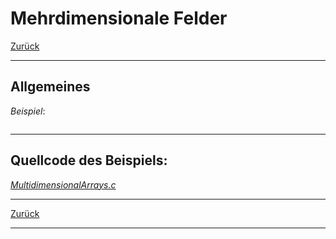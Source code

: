 # Mehrdimensionale Felder

[Zurück](../../Markdown/Agenda.md)

---

## Allgemeines

*Beispiel*:


```c
```

---

## Quellcode des Beispiels:

[*MultidimensionalArrays.c*](MultidimensionalArrays.c)<br />

---

[Zurück](../../Markdown/Agenda.md)

---
